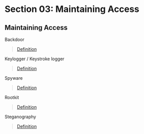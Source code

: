 # Section 03: Maintaining Access

## Maintaining Access
Backdoor

> [Definition](../definitions/definitions_B.md#backdoor)

Keylogger / Keystroke logger

> [Definition](../definitions/definitions_K.md#keylogger)

Spyware

> [Definition](../definitions/definitions_S.md#spyware)

Rootkit

> [Definition](../definitions/definitions_R.md#rootkit)

Steganography

> [Definition](../definitions/definitions_S.md#steganography)
